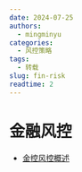 ```yaml
---
date: 2024-07-25
authors:
  - mingminyu
categories:
  - 风控策略
tags:
  - 转载
slug: fin-risk
readtime: 2
---
```


# 金融风控

- [金控风控概述](http://121.199.45.168:13005)
